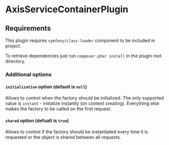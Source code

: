 AxisServiceContainerPlugin
==========================

Requirements
------------

This plugin requires `symfony/class-loader` component to be included in project.

To retrieve dependencies just run `composer.phar install` in the plugin root directory.

### Additional options

#### `initialization` option (default is `null`)

Allows to control when the factory should be initialized. The only supported value is `instant` - initialize instantly (on context creating).
Everything else makes the factory to be called on the first request.

#### `shared` option (defualt is `true`)

Allows to control if the factory should be instantiated every time it is requested or the object is shared between all requests.